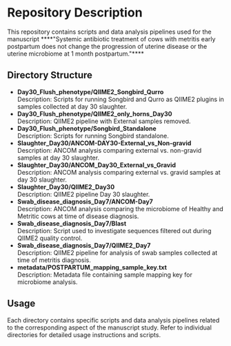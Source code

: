 
</head>
<body>

<h1>Repository Description</h1>

<p>This repository contains scripts and data analysis pipelines used for the manuscript ****"Systemic antibiotic treatment of cows with metritis early postpartum does not change the progression of uterine disease or the uterine microbiome at 1 month postpartum."****</p>

<h2>Directory Structure</h2>

<ul>
    <li>
        <strong>Day30_Flush_phenotype/QIIME2_Songbird_Qurro</strong><br>
        Description: Scripts for running Songbird and Qurro as QIIME2 plugins in samples collected at day 30 slaughter.
    </li>
    <li>
        <strong>Day30_Flush_phenotype/QIIME2_only_horns_Day30</strong><br>
        Description: QIIME2 pipeline with External samples removed.
    </li>
    <li>
        <strong>Day30_Flush_phenotype/Songbird_Standalone</strong><br>
        Description: Scripts for running Songbird standalone.
    </li>
    <li>
        <strong>Slaughter_Day30/ANCOM-DAY30-External_vs_Non-gravid</strong><br>
        Description: ANCOM analysis comparing external vs. non-gravid samples at day 30 slaughter.
    </li>
    <li>
        <strong>Slaughter_Day30/ANCOM_Day30_External_vs_Gravid</strong><br>
        Description: ANCOM analysis comparing external vs. gravid samples at day 30 slaughter.
    </li>
    <li>
        <strong>Slaughter_Day30/QIIME2_Day30</strong><br>
        Description: QIIME2 pipeline Day 30 slaughter.
    </li>
    <li>
        <strong>Swab_disease_diagnosis_Day7/ANCOM-Day7</strong><br>
        Description: ANCOM analysis comparing the microbiome of Healthy and Metritic cows at time of disease diagnosis.
    </li>
    <li>
        <strong>Swab_disease_diagnosis_Day7/Blast</strong><br>
        Description: Script used to investigate sequences filtered out during QIIME2 quality control.
    </li>
    <li>
        <strong>Swab_disease_diagnosis_Day7/QIIME2_Day7</strong><br>
        Description: QIIME2 pipeline for analysis of swab samples collected at time of metritis diagnosis.
    </li>
    <li>
        <strong>metadata/POSTPARTUM_mapping_sample_key.txt</strong><br>
        Description: Metadata file containing sample mapping key for microbiome analysis.
    </li>
</ul>

<h2>Usage</h2>

<p>Each directory contains specific scripts and data analysis pipelines related to the corresponding aspect of the manuscript study. Refer to individual directories for detailed usage instructions and scripts.</p>

</body>
</html>

